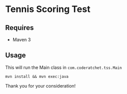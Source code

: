 # Tennis Scoring Test

## Requires

- Maven 3

## Usage

This will run the Main class in `com.coderatchet.tss.Main`

    mvn install && mvn exec:java


Thank you for your consideration!